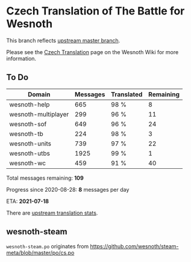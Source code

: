 # Czech Translation of The Battle for Wesnoth

This branch reflects [upstream master branch](https://github.com/wesnoth/wesnoth/tree/master).

Please see the [Czech Translation](https://wiki.wesnoth.org/CzechTranslation) page on the Wesnoth Wiki for more information.

## To Do

Domain | Messages | Translated | Remaining
------ | -------- | ---------- | ---------
wesnoth-help | 665 | 98 % | 8
wesnoth-multiplayer | 299 | 96 % | 11
wesnoth-sof | 649 | 96 % | 24
wesnoth-tb | 224 | 98 % | 3
wesnoth-units | 739 | 97 % | 22
wesnoth-utbs | 1925 | 99 % | 1
wesnoth-wc | 459 | 91 % | 40

Total messages remaining: **109**

Progress since 2020-08-28: **8** messages per day

ETA: **2021-07-18**

There are [upstream translation stats](https://www.wesnoth.org/gettext/?view=langs&version=master&lang=cs).

## wesnoth-steam
`wesnoth-steam.po` originates from https://github.com/wesnoth/steam-meta/blob/master/po/cs.po
